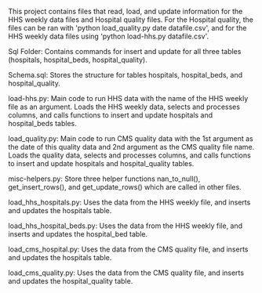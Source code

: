 This project contains files that read, load, and update information for the HHS weekly data files and Hospital quality files. For the Hospital quality, the files can be ran with 'python load_quality.py date datafile.csv', and for the HHS weekly data files using 'python load-hhs.py datafile.csv'.


Sql Folder: Contains commands for insert and update for all three tables (hospitals, hospital_beds, hospital_quality).

Schema.sql: Stores the structure for tables hospitals, hospital_beds, and hospital_quality.

load-hhs.py: Main code to run HHS data with the name of the HHS weekly file as an argument. Loads the HHS weekly data, selects and processes columns, and calls functions to insert and update hospitals and hospital_beds tables. 

load_quality.py: Main code to run CMS quality data with the 1st argument as the date of this quality data and 2nd argument as the CMS quality file name. Loads the quality data, selects and processes columns, and calls functions to insert and update hospitals and hospital_quality tables.

misc-helpers.py: Store three helper functions nan_to_null(), get_insert_rows(), and get_update_rows() which are called in other files. 

load_hhs_hospitals.py: Uses the data from the HHS weekly file, and inserts and updates the hospitals table. 

load_hhs_hospital_beds.py: Uses the data from the HHS weekly file, and inserts and updates the hospital_bed table. 

load_cms_hospital.py: Uses the data from the CMS quality file, and inserts and updates the hospitals table. 

load_cms_quality.py: Uses the data from the CMS quality file, and inserts and updates the hospital_quality table. 
